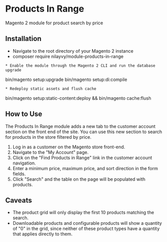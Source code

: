 # Products In Range
Magento 2 module for product search by price

## Installation
* Navigate to the root directory of your Magento 2 instance
* composer require nilayvy/module-products-in-range
```
* Enable the module through the Magento 2 CLI and run the database upgrade
```
bin/magento setup:upgrade
bin/magento setup:di:compile
```
* Redeploy static assets and flush cache
```
bin/magento setup:static-content:deploy && bin/magento cache:flush

## How to Use
The Products In Range module adds a new tab to the customer account section on the front end of the site. You can use this new section to search for products in the store filtered by price.

1. Log in as a customer on the Magento store front-end.
2. Navigate to the "My Account" page.
3. Click on the "Find Products in Range" link in the customer account navigation.
4. Enter a minimum price, maximum price, and sort direction in the form fields.
5. Click "Search" and the table on the page will be populated with products.

## Caveats
* The product grid will only display the first 10 products matching the search.
* Downloadable products and configurable products will show a quantity of "0" in the grid, since neither of these product types have a quantity that applies directly to them.
